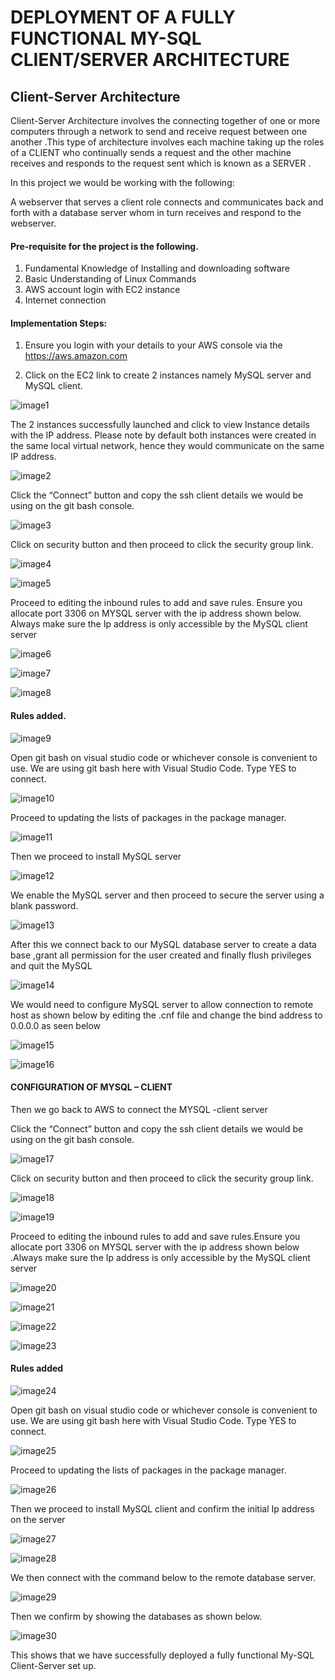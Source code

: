 
# DEPLOYMENT OF A FULLY FUNCTIONAL MY-SQL CLIENT/SERVER ARCHITECTURE


## Client-Server Architecture

Client-Server Architecture involves the connecting together of one or more computers through a network to send and receive request between one another .This type of architecture involves each machine taking up the roles of a CLIENT  who continually sends a request and the other machine receives and responds to the request sent which is known as a SERVER .

In this project we would be working with the following:

A webserver that serves a client role connects and communicates back and forth with a database server whom in turn receives and respond to the webserver.

#### Pre-requisite for the project is the following.

1) Fundamental Knowledge of Installing and downloading software 
1) Basic Understanding of Linux Commands 
1) AWS account login with EC2 instance 
1) Internet connection

#### Implementation Steps:

1) Ensure you login with your details to your AWS console via the <https://aws.amazon.com>
  
1) Click on the EC2 link to create 2 instances namely MySQL server and MySQL client.

![image1](https://github.com/eyewande2022/DevOpsDeploy/assets/116227096/17d8561c-3d9e-4682-9825-265c83d139be)


The 2 instances successfully launched and click to view Instance details with the IP address. Please note by default both instances were created in the same local virtual network, hence they would communicate on the same IP address. 

![image2](https://github.com/eyewande2022/DevOpsDeploy/assets/116227096/ff90c432-94ce-4c49-8877-fd51a9e29880)


Click the “Connect” button and copy the ssh client details we would be using on the git bash console.

![image3](https://github.com/eyewande2022/DevOpsDeploy/assets/116227096/706a7402-faef-43e7-b26e-4367b3b0424c)

Click on security button and then proceed to click the security  group link.

![image4](https://github.com/eyewande2022/DevOpsDeploy/assets/116227096/9ee1e1ef-c50c-46ab-a00a-b01a63188fd2)

![image5](https://github.com/eyewande2022/DevOpsDeploy/assets/116227096/914497b5-4070-4272-bce4-5005ebd6127d)

Proceed to editing the inbound rules to add and save rules. Ensure you allocate port 3306 on MYSQL server with the ip address shown below. Always make sure the Ip address is only accessible by the MySQL client server 


![image6](https://github.com/eyewande2022/DevOpsDeploy/assets/116227096/9f577f42-6db3-49d0-9cd7-63f4616b5b7a)

![image7](https://github.com/eyewande2022/DevOpsDeploy/assets/116227096/cf1bcffe-5a20-480a-8b44-bf0075a13633)

![image8](https://github.com/eyewande2022/DevOpsDeploy/assets/116227096/8de2ca7a-9820-4b47-a3f7-0642897dcc93)

#### Rules added.

![image9](https://github.com/eyewande2022/DevOpsDeploy/assets/116227096/5e014559-883a-41bc-b1e4-a0b55d943845)

Open git bash on visual studio code or whichever console is convenient to use. We are using git bash here with Visual Studio Code. Type YES to connect.

![image10](https://github.com/eyewande2022/DevOpsDeploy/assets/116227096/403714c0-1114-42b6-9a84-c530b85a3a23)

Proceed to updating the lists of packages in the package manager.

![image11](https://github.com/eyewande2022/DevOpsDeploy/assets/116227096/13f1cf81-957e-407f-8239-92b0401ecbd1)

Then we proceed to install MySQL server

![image12](https://github.com/eyewande2022/DevOpsDeploy/assets/116227096/6d313d12-d452-40fa-85f6-b10136558078)

We enable the MySQL server and then proceed to secure the  server using a blank password.


![image13](https://github.com/eyewande2022/DevOpsDeploy/assets/116227096/889df33a-8a8c-47c8-a23e-967d2d3c2ed9)

After this we connect back to our MySQL database server to  create a data base ,grant all permission for the user created  and finally flush privileges and quit the MySQL

![image14](https://github.com/eyewande2022/DevOpsDeploy/assets/116227096/cf09b488-aecd-4eaa-b5dd-f695e14aeaf0)


We would need to configure MySQL server to allow connection  to remote host as shown below by editing the .cnf file and  change the bind address to 0.0.0.0 as seen below

![image15](https://github.com/eyewande2022/DevOpsDeploy/assets/116227096/4533abf3-bed2-4602-9f75-5f45c05cffe0)

![image16](https://github.com/eyewande2022/DevOpsDeploy/assets/116227096/cd1a0d18-fd27-4c41-b38e-cb24dc866787)


#### CONFIGURATION OF MYSQL – CLIENT

Then we go back to AWS to connect the MYSQL -client server

Click the “Connect” button and copy the ssh client details we would be using on the git bash console.

![image17](https://github.com/eyewande2022/DevOpsDeploy/assets/116227096/42f9f877-645d-4279-925d-be7b7068e47a)

Click on security button and then proceed to click the security group link.

![image18](https://github.com/eyewande2022/DevOpsDeploy/assets/116227096/2f3bfd74-2e6c-449b-97fe-12dbd350d73d)

![image19](https://github.com/eyewande2022/DevOpsDeploy/assets/116227096/0add0b4b-bb40-4d05-b070-e51ce644aa2d)

Proceed to editing the inbound rules to add and save rules.Ensure you allocate port 3306 on MYSQL server with the ip address shown below .Always make sure the Ip address is only accessible by the MySQL client server

![image20](https://github.com/eyewande2022/DevOpsDeploy/assets/116227096/610b22c9-6b75-47a4-9aa6-00855cf4d9ea)

![image21](https://github.com/eyewande2022/DevOpsDeploy/assets/116227096/04833fba-0351-4b3f-b23e-1a821e9a4e75)

![image22](https://github.com/eyewande2022/DevOpsDeploy/assets/116227096/c9d2672f-3f4d-4800-b066-0add40a0a167)

![image23](https://github.com/eyewande2022/DevOpsDeploy/assets/116227096/00376d96-9616-405a-a61c-d460f16d19a9)


#### Rules added

![image24](https://github.com/eyewande2022/DevOpsDeploy/assets/116227096/d4c2e4fd-0720-432c-a94b-8aaf3870e6c0)

Open git bash on visual studio code or whichever console is convenient to use. We are using git bash here with Visual Studio Code. Type YES to connect.


![image25](https://github.com/eyewande2022/DevOpsDeploy/assets/116227096/3fb388cb-471d-4d6c-b886-b7c69fcc18ce)

Proceed to updating the lists of packages in the package manager.

![image26](https://github.com/eyewande2022/DevOpsDeploy/assets/116227096/c7dc6698-b896-4643-9b29-8da661ff7528)

Then we proceed to install MySQL client and confirm the initial Ip address on the server

![image27](https://github.com/eyewande2022/DevOpsDeploy/assets/116227096/3f139cb3-1ed0-4f68-91e2-614e7fee5c84)

![image28](https://github.com/eyewande2022/DevOpsDeploy/assets/116227096/bb1f550b-0418-4d20-97b8-922e4713e321)

We then connect with the command below to the remote  database server.

![image29](https://github.com/eyewande2022/DevOpsDeploy/assets/116227096/609d2494-f988-4757-bad3-499cc2d85f30)

Then we confirm by showing the databases as shown below.

![image30](https://github.com/eyewande2022/DevOpsDeploy/assets/116227096/99167ea4-c560-4bcf-9564-a8592bb7530a)

This shows that we have successfully deployed a fully  functional My-SQL Client-Server set up.
